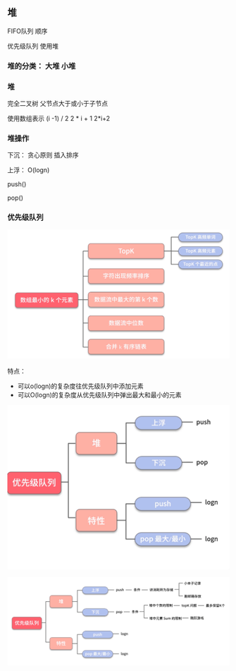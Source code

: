 ## 堆

FIFO队列 顺序

优先级队列 使用堆

### 堆的分类： 大堆 小堆

### 堆

完全二叉树 父节点大于或小于子节点

使用数组表示
(i -1) / 2 2 * i + 1 2*i+2

### 堆操作

下沉：
贪心原则
插入排序

上浮：
O(logn)

push()

pop()



### 优先级队列


![pTMzXq](https://raw.githubusercontent.com/jacksonyoudi/images/main/uPic/pTMzXq.png)




特点：
* 可以o(logn)的复杂度往优先级队列中添加元素
* 可以O(logn)的复杂度从优先级队列中弹出最大和最小的元素

![Dj1PbN](https://raw.githubusercontent.com/jacksonyoudi/images/main/uPic/Dj1PbN.png)



![XTb7Z2](https://raw.githubusercontent.com/jacksonyoudi/images/main/uPic/XTb7Z2.png)
 
